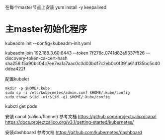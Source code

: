 在每个master节点上安装
yum install -y keepalived

# 主master初始化程序
kubeadm init --config=kubeadm-init.yaml

kubeadm join 192.168.3.60:6443 --token 7f276c.0741d82a5337f526 --discovery-token-ca-cert-hash sha256:f5a90bc04c7ee7ea1a7aac0c3d03bd17c2eb0c0f391a61d135bc5c40ddea422f  

配置kubelet
```
mkdir -p $HOME/.kube
sudo cp -i /etc/kubernetes/admin.conf $HOME/.kube/config
sudo chown $(id -u):$(id -g) $HOME/.kube/config
```

kubctl get pods


安装 canal (calico/flannel)
参考文档
https://github.com/projectcalico/canal
https://docs.projectcalico.org/v3.1/getting-started/kubernetes/

安装dashboard
参考文档
https://github.com/kubernetes/dashboard
